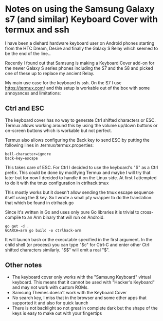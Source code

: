 # Notes on using the Samsung Galaxy s7 (and similar) Keyboard Cover with termux and ssh

I have been a diehard hardware keyboard user on Android phones
starting from the HTC Dream, Desire and finally the Galaxy S Relay
which seemed to be the end of the line...

Recently I found out that Samsung is making a Keyboard Cover add-on
for the newer Galaxy S series phones including the S7 and the S8 and
picked one of these up to replace my ancient Relay.

My main use case for the keyboard is ssh. On the S7 I use https://termux.com/ and
this setup is workable out of the box with some annoyances and
limitations:

## Ctrl and ESC
The keyboard cover has no way to generate Ctrl shifted characters or
ESC. Termux allows working around this by using the volume up/down
buttons or on-screen buttons which is workable but not perfect. 

Termux also allows configuring the Back key to send ESC by putting the
following lines in .termux/termux.properties:

    bell-character=ignore
    back-key=escape

This takes care of ESC. For Ctrl I decided to use the keyboard's "$"
as a Ctrl prefix. This could be done by modifying Termux and maybe I
will try that later but for now I decided to handle it on the Linux
side. At first I attempted to do it with the tmux configuration in
ctrlhack.tmux

This mostly works but it doesn't allow sending the tmux escape
sequence itself using the $ key. So I wrote a small pty wrapper to do
the translation that which be found in ctrlhack.go

Since it's written in Go and uses only pure Go libraries it is trivial
to cross-compile to an Arm binary that will run on Android:

    go get -d .
    GOARCH=arm go build -o ctrlhack-arm

It will launch bash or the executable specified in the first
argument. In the child shell (or process) you can type "$c" for Ctrl-C
and enter other Ctrl shifted characters similarly. "$$" will emit a
real "$". 

## Other notes
- The keyboard cover only works with the "Samsung Keyboard" virtual
keyboard. This means that it cannot be used with "Hacker's Keyboard"
and may not work with custom ROMs. 
- Samsung Themes doesn't work with the Keyboard Cover
- No search key, I miss that in the browser and some other apps that supported it and also for quick launch
- There is not backlight so not great in complete dark but the shape
of the keys is easy to make out with your fingertips
